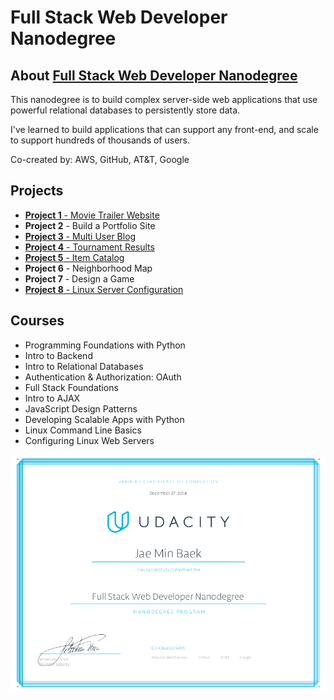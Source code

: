 # Full Stack Web Developer Nanodegree 
## About [Full Stack Web Developer Nanodegree](https://www.udacity.com/course/nd004)
This nanodegree is to build complex server-side web applications that use powerful relational databases to persistently store data.

I've learned to build applications that can support any front-end, and scale to support hundreds of thousands of users.

Co-created by: AWS, GitHub, AT&T, Google

## Projects
- [**Project 1** - Movie Trailer Website](https://github.com/jbaek7023/Movie_Trailer)
- **Project 2** - Build a Portfolio Site
- [**Project 3** - Multi User Blog](https://github.com/jbaek7023/BlogPage)
- [**Project 4** - Tournament Results](https://github.com/jbaek7023/fullstack-nanodegree-vm)
- [**Project 5** - Item Catalog](https://github.com/jbaek7023/CatalogApp)
- **Project 6** - Neighborhood Map
- **Project 7** - Design a Game
- [**Project 8** - Linux Server Configuration](https://github.com/jbaek7023/LinuxConfiguration)

## Courses
- Programming Foundations with Python
- Intro to Backend
- Intro to Relational Databases
- Authentication & Authorization: OAuth
- Full Stack Foundations
- Intro to AJAX
- JavaScript Design Patterns
- Developing Scalable Apps with Python
- Linux Command Line Basics
- Configuring Linux Web Servers

![img](full-stack.png)
